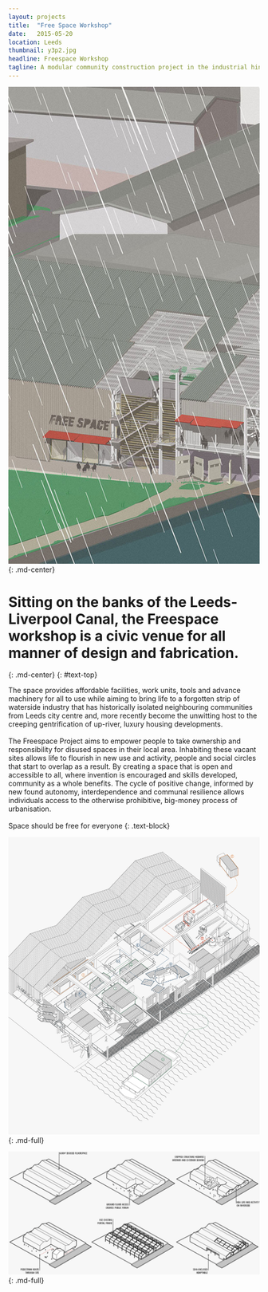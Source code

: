 ```yaml
---
layout: projects
title:  "Free Space Workshop"
date:   2015-05-20
location: Leeds
thumbnail: y3p2.jpg
headline: Freespace Workshop
tagline: A modular community construction project in the industrial hinterlands of Leeds
---
```


![alt text](/assets/imgs/projects/y3p2-rain_600.jpg)
{: .md-center}

# Sitting on the banks of the Leeds-Liverpool Canal, the Freespace workshop is a civic venue for all manner of design and fabrication.
{: .md-center}
{: #text-top}

The space provides affordable facilities, work units, tools and advance machinery for all to use while aiming to bring life to a forgotten strip of waterside industry that has historically isolated neighbouring communities from Leeds city centre and, more recently become the unwitting host to the creeping gentrification of up-river, luxury housing developments.  
&nbsp;  
The Freespace Project aims to empower people to take ownership and responsibility for disused spaces in their local area. Inhabiting these vacant sites allows life to flourish in new use and activity, people and social circles that start to overlap as a result. By creating a space that is open and accessible to all, where invention is encouraged and skills developed, community as a whole benefits. The cycle of positive change, informed by new found autonomy, interdependence and communal resilience allows individuals access to the otherwise prohibitive, big-money process of urbanisation.  
&nbsp;  
Space should be free for everyone
{: .text-block}

![alt text](/assets/imgs/projects/y3p2-stages_1200.png)
{: .md-full}

![alt text](/assets/imgs/projects/y3p2-diagrams_1200.png)
{: .md-full}
